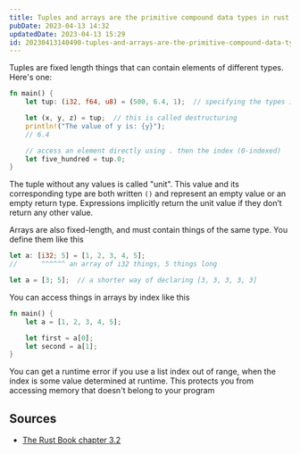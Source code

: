 ```yaml
---
title: Tuples and arrays are the primitive compound data types in rust
pubDate: 2023-04-13 14:32
updatedDate: 2023-04-13 15:29
id: 20230413140490-tuples-and-arrays-are-the-primitive-compound-data-types-in-rust
---
```


Tuples are fixed length things that can contain elements of different types. Here's one:

```rust
fn main() {
    let tup: (i32, f64, u8) = (500, 6.4, 1);  // specifying the types is optional

    let (x, y, z) = tup;  // this is called destructuring
    println!("The value of y is: {y}");
    // 6.4

    // access an element directly using . then the index (0-indexed)
    let five_hundred = tup.0;
}
```

The tuple without any values is called "unit". This value and its corresponding type are both written `()` and represent an empty value or an empty return type. Expressions implicitly return the unit value if they don’t return any other value.

Arrays are also fixed-length, and must contain things of the same type. You define them like this

```rust
let a: [i32; 5] = [1, 2, 3, 4, 5];
//      ^^^^^^ an array of i32 things, 5 things long

let a = [3; 5];  // a shorter way of declaring [3, 3, 3, 3, 3]
```

You can access things in arrays by index like this

```rust
fn main() {
    let a = [1, 2, 3, 4, 5];

    let first = a[0];
    let second = a[1];
}
```

You can get a runtime error if you use a list index out of range, when the index is some value determined at runtime. This protects you from accessing memory that doesn't belong to your program

## Sources

- [The Rust Book chapter 3.2](https://rust-book.cs.brown.edu/ch03-02-data-types.html#compound-types)
